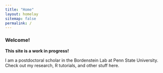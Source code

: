 ```yaml
---
title: "Home"
layout: homelay
sitemap: false
permalink: /
---
```


### Welcome!

**This site is a work in progress!**

I am a postdoctoral scholar in the Bordenstein Lab at Penn State University. Check out my research, R tutorials, and other stuff here. 



